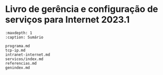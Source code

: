 # Livro de gerência e configuração de serviços para Internet 2023.1

```{toctree}
:maxdepth: 1
:caption: Sumário

programa.md
tcp-ip.md
intranet-internet.md
servicos/index.md
referencias.md
genindex.md
```
